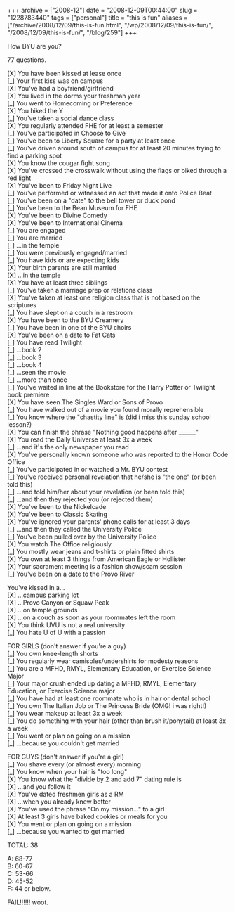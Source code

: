 +++
archive = ["2008-12"]
date = "2008-12-09T00:44:00"
slug = "1228783440"
tags = ["personal"]
title = "this is fun"
aliases = ["/archive/2008/12/09/this-is-fun.html", "/wp/2008/12/09/this-is-fun/", "/2008/12/09/this-is-fun/", "/blog/259"]
+++

How BYU are you?  
  
77 questions.  
  
[X] You have been kissed at lease once  
[\_] Your first kiss was on campus  
[X] You've had a boyfriend/girlfriend  
[X] You lived in the dorms your freshman year  
[\_] You went to Homecoming or Preference  
[X] You hiked the Y  
[\_] You've taken a social dance class  
[X] You regularly attended FHE for at least a semester  
[\_] You've participated in Choose to Give  
[\_] You've been to Liberty Square for a party at least once  
[\_] You've driven around south of campus for at least 20 minutes trying to find a parking spot  
[X] You know the cougar fight song  
[X] You've crossed the crosswalk without using the flags or biked through a red light  
[X] You've been to Friday Night Live  
[\_] You've performed or witnessed an act that made it onto Police Beat  
[\_] You've been on a "date" to the bell tower or duck pond  
[\_] You've been to the Bean Museum for FHE  
[X] You've been to Divine Comedy  
[X] You've been to International Cinema  
[\_] You are engaged  
[\_] You are married  
[\_] ...in the temple  
[\_] You were previously engaged/married  
[\_] You have kids or are expecting kids  
[X] Your birth parents are still married  
[X] ...in the temple  
[X] You have at least three siblings  
[\_] You've taken a marriage prep or relations class  
[X] You've taken at least one religion class that is not based on the scriptures  
[\_] You have slept on a couch in a restroom  
[X] You have been to the BYU Creamery  
[\_] You have been in one of the BYU choirs  
[X] You've been on a date to Fat Cats  
[\_] You have read Twilight  
[\_] ...book 2  
[\_] ...book 3  
[\_] ...book 4  
[\_] ...seen the movie  
[\_] ...more than once  
[\_] You've waited in line at the Bookstore for the Harry Potter or Twilight book premiere  
[X] You have seen The Singles Ward or Sons of Provo  
[\_] You have walked out of a movie you found morally reprehensible  
[\_] You know where the "chastity line" is (did i miss this sunday school lesson?)  
[X] You can finish the phrase "Nothing good happens after ______"  
[X] You read the Daily Universe at least 3x a week  
[\_] ...and it's the only newspaper you read  
[X] You've personally known someone who was reported to the Honor Code Office  
[\_] You've participated in or watched a Mr. BYU contest  
[\_] You've received personal revelation that he/she is "the one" (or been told this)  
[\_] ...and told him/her about your revelation (or been told this)  
[\_] ...and then they rejected you (or rejected them)  
[X] You've been to the Nickelcade  
[X] You've been to Classic Skating  
[X] You've ignored your parents' phone calls for at least 3 days  
[\_] ...and then they called the University Police  
[\_] You've been pulled over by the University Police  
[X] You watch The Office religiously  
[\_] You mostly wear jeans and t-shirts or plain fitted shirts  
[X] You own at least 3 things from American Eagle or Hollister  
[X] Your sacrament meeting is a fashion show/scam session  
[\_] You've been on a date to the Provo River  

You've kissed in a...  
[X] ...campus parking lot  
[X] ...Provo Canyon or Squaw Peak  
[X] ...on temple grounds  
[X] ...on a couch as soon as your roommates left the room  
[X] You think UVU is not a real university  
[\_] You hate U of U with a passion  

FOR GIRLS (don't answer if you're a guy)  
[\_] You own knee-length shorts  
[\_] You regularly wear camisoles/undershirts for modesty reasons  
[\_] You are a MFHD, RMYL, Elementary Education, or Exercise Science Major  
[\_] Your major crush ended up dating a MFHD, RMYL, Elementary Education, or Exercise Science major  
[\_] You have had at least one roommate who is in hair or dental school  
[\_] You own The Italian Job or The Princess Bride (OMG! i was right!)  
[\_] You wear makeup at least 3x a week  
[\_] You do something with your hair (other than brush it/ponytail) at least 3x a week  
[\_] You went or plan on going on a mission  
[\_] ...because you couldn't get married  


FOR GUYS (don't answer if you're a girl)  
[\_] You shave every (or almost every) morning  
[\_] You know when your hair is "too long"  
[X] You know what the "divide by 2 and add 7" dating rule is  
[X] ...and you follow it  
[X] You've dated freshmen girls as a RM  
[X] ...when you already knew better  
[X] You've used the phrase "On my mission..." to a girl  
[X] At least 3 girls have baked cookies or meals for you  
[X] You went or plan on going on a mission  
[\_] ...because you wanted to get married  


TOTAL: 38  

A: 68-77  
B: 60-67  
C: 53-66  
D: 45-52  
F: 44 or below.  
  
FAIL!!!!!! woot.


